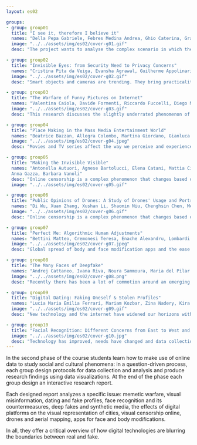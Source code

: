 ```yaml
---
layout: es02

groups:
- group: group01
  title: "I see it, therefore I believe it"
  names: "Della Pepa Gabriele, Febres Medina Andrea, Ghio Caterina, Granzotto Francesca, Rondi Paola, Stefani Elena"
  image: "../../assets/img/es02/cover-g01.gif"
  desc: "The project wants to analyse the complex scenario in which the phenomenon of images manipulation spread, highlighting the shades of the word fake in order to define the type of information that can be found when users get in touch with the topic and in which contexts it can be faced."

- group: group02
  title: "Invisible Eyes: from Security Need to Privacy Concerns"
  names: "Cristina Pita da Veiga, Evansha Agrawal, Guilherme Appolinario, Maria Almeida, Natalia Malaver, Rebeca Vittorazo"
  image: "../../assets/img/es02/cover-g02.gif"
  desc: "Smart objects and cameras are trending. They bring practicality and perceived security but also raise vulnerability (even giants like Google and Amazon have had breaches). Our questions aim to show how cameras are being used and misused. The invisible eyes may be around the corner, in a bedroom or even in the very device you’re reading this into."

- group: group03
  title: "The Warfare of Funny Pictures on Internet"
  names: "Valentina Caiola, Davide Formenti, Riccardo Fuccelli, Diego Morra, Francesco Mugnaini, Andrea Pronzati"
  image: "../../assets/img/es02/cover-g03.gif"
  desc: "This research discusses the slightly underrated phenomenon of memetic warfare. There is increasing evidence to suggest that this practice works as the propaganda of the contemporary media landscape. Therefore, we map how memes can be strategically turned into tools for psychological warfare."

- group: group04
  title: "Place Making in the Mass Media Entertainment World"
  names: "Beatrice Bazzan, Allegra Colombo, Martina Giordano, Gianluca Misto, Ludovica Piro, Irina Stojsic"
  image: "../../assets/img/es02/cover-g04.jpeg"
  desc: "Movies and TV series affect the way we perceive and experience the environment around us, they guide our thoughts. The research analyzes how the ‘fictional’ world of movies and series affect the real one and in particular it focuses on the way we perceive locations."

- group: group05
  title: "Making the Invisible Visible"
  names: "Antonella Autuori, Agnese Bartolucci, Elena Catani, Mattia Cittadino,
  Anna Gazza, Barbara Vanoli"
  desc: "Online censorship is a complex phenomenon that changes based on the typology of platform and content. The more the censorship involves users, the more it becomes discussed: why are some contents censored? Who censors them? Which is the boundary between appropriate and inappropriate content?"
  image: "../../assets/img/es02/cover-g05.gif"

- group: group06
  title: "Public Opinions of Drones: A Study of Drones' Usage and Portrayal"
  names: "Di Wu, Xuan Zhang, Xushan Li, Shaomin Niu, Chenghsin Chen, Mengxue Jin"
  image: "../../assets/img/es02/cover-g06.gif"
  desc: "Online censorship is a complex phenomenon that changes based on the typology of platform and content. The more the censorship involves users, the more it becomes discussed: why are some contents censored? Who censors them? Which is the boundary between appropriate and inappropriate content?"

- group: group07
  title: "Perfect Me: Algorithmic Human Adjustments"
  names: "Bettini Matteo, Cremonesi Teresa, Enache Alexandru, Lombardi Giovanni, Pagano Valentina, Ren Pengyuan"
  image: "../../assets/img/es02/cover-g07.jpeg"
  desc: "Global spread of body and face modification apps and the ease of use of them in recent years have raised concerns and controversies, such as privacy matters of use of personal images, edited bodies encouraging body dysmorphia, and beauty racist bias. The project aims to provide an overview through different perspectives on the subject, ranging from the public discussion to the way face and body modification apps appear."

- group: group08
  title: "The Many Faces of Deepfake"
  names: "Andrej Cattaneo, Ivana Riva, Noura Sammoura, Maria del Pilar Suarez Anzorena, Arthur van der Werf, Yueling Wu"
  image: "../../assets/img/es02/cover-g08.png"
  desc: "Recently there has been a lot of commotion around an emerging technology called Deepfake. This artificial technology based on deep learning allows the manipulation of content up to concerning levels of realism. This research digs into different platforms to explore the current situation around Deepfake."

- group: group09
  title: "Digital Dating: Faking Oneself & Stolen Profiles"
  names: "Lucia Maria Emilia Ferrari, Mariam Kozbar, Zina Nadery, Kira Pyatakova, Situ Yuming, Xu Mengting"
  image: "../../assets/img/es02/cover-g09.gif"
  desc: "New technology and the internet have widened our horizons with regards to relationships. It changed the way we meet new people and construct our lives. After the acceleration of informational consumption, dating apps have become a normal part of life. But how do they work, what do they ask of us and what kind of problems do they create?"

- group: group10
  title: "Facial Recognition: Different Concerns from East to West and its Countermeasures"
  image: "../../assets/img/es02/cover-g10.jpg"
  desc: "Technology has improved, needs have changed and data collection has become significantly smarter since then, allowing facial recognition to have real-world everyday consequences, both positive and negative. It is up to you to figure out the direction in which this technology will develop."
---
```


In the second phase of the course students learn how to make use of online data to study social and cultural phenomena: in a question-driven process, each group design protocols for data collection and analysis and produce research findings using data visualizations. At the end of the phase each group design an interactive research report.

Each designed report analyzes a specific issue: memetic warfare, visual misinformation, dating and fake profiles, face recognition and its countermeasures, deep fakes and synthetic media, the effects of digital platforms on the visual representation of cities, visual censorship online, drones and aerial mapping, apps for face and body modifications.

In all, they offer a critical overview of how digital technologies are blurring the boundaries between real and fake.
